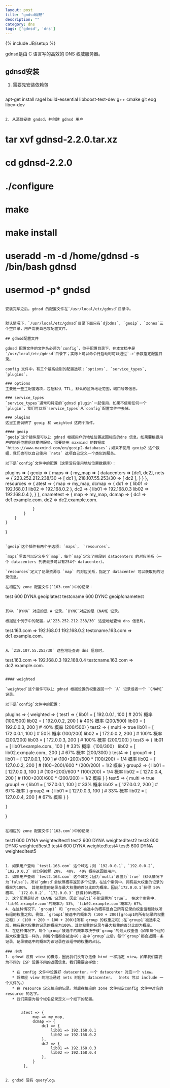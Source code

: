 ```yaml
---
layout: post
title: "gndsd调研"
description: ""
category: dns
tags: ['gdnsd', 'dns']
---
```

{% include JB/setup %}

gdnsd是由 C 语言写的高效的 DNS 权威服务器。

## gdnsd安装

1. 需要先安装依赖包

   ~~~
apt-get install ragel build-essential libboost-test-dev g++ cmake git eog libev-dev
   ~~~

2. 从源码安装 gndsd，并创建 gdnsd 用户

   ~~~
# tar xvf gdnsd-2.2.0.tar.xz
# cd gdnsd-2.2.0
# ./configure
# make
# make install
# useradd -m -d /home/gdnsd -s /bin/bash gdnsd
# usermod -p* gndsd
   ~~~

安装完毕之后，gdnsd 的配置文件在`/usr/local/etc/gdnsd`目录中。


默认情况下，`/usr/local/etc/gdnsd`目录下面只有`djbdns`, `geoip`, `zones`三个空目录，用户需要自己写配置文件。

## gdnsd配置文件

gdnsd 配置文件的文件名必须为`config`，位于配置目录下，在本文档中是`/usr/local/etc/gdnsd`目录下；实际上可以命令行启动时可以通过`-c`参数指定配置目录。

config 文件中，有三个最高级别的配置选项：`options`, `service_types`, `plugins`。

### options
主要是一些主配置选项，包括默认 TTL, 默认的监听地址范围，端口号等信息。

### service_types
`service_types`通常和特定的`gdnsd plugin`一起使用，如果不使用任何一个`plugin`，我们可以将`service_types`从`config`配置文件中去掉。

### plugins
这里主要调研了 geoip 和 weighted 这两个插件。

#### geoip
`geoip`这个插件是可以让 gdnsd 根据用户的地址位置返回相应的dns 信息。如果要根据用户的地理位置信息提供服务，需要使用 maxmind 的数据库 `https://www.maxmind.com/en/geoip2-databases`；如果不使用 geoip2 这个数据，我们也可以自己使用 `nets` 选项自己定义一个类似的服务。

以下是`config`文件中的配置（这里没有使用地址位置数据库）：

~~~
plugins => {
    geoip => {
        maps => {
            my_map => {
                datacenters => [dc1, dc2],
                nets => {
                    223.252.212.238/30 => [ dc1 ],
                    218.107.55.253/30 => [ dc2 ],
                }
            }
        },
        resources => {
            atest => {
                map => my_map,
                dcmap => {
                    dc1 => {
                        lib01 => 192.168.0.1
                        lib02 => 192.168.0.2
                    },
                    dc2 => {
                        lib01 => 192.168.0.3
                        lib02 => 192.168.0.4
                    },
                }
            },
            cnametest => {
                map => my_map,
                dcmap => {
                    dc1 => dc1.example.com.
                    dc2 => dc2.example.com.

                }
            }
        }
    }
}
~~~

`geoip`这个插件有两个子选项: `maps`， `resources`。

`maps`里面可以定义多个`map`，每个`map`定义了网段到 datacenters 的对应关系（一个 datacenters 列表最多可以有254个 datacenter）。

`resources`定义了记录资源与 `map` 的对应关系，指定了 datacenter 可以获取到的记录信息。

在相应的 zone 配置文件(`163.com`)中的记录：

~~~
test 600 DYNA geoip!atest
testcname 600 DYNC geoip!cnametest
~~~

其中，`DYNA` 对应的是 A 记录，`DYNC`对应的是 CNAME 记录。

根据这个例子中的配置，从`223.252.212.238/30` 这些地址查询 dns 信息时，

~~~
test.163.com => 192.168.0.1 192.168.0.2
testcname.163.com => dc1.example.com.
~~~

从 `218.107.55.253/30` 这些地址查询 dns 信息时，

~~~
test.163.com => 192.168.0.3 192.168.0.4
testcname.163.com => dc2.example.com.
~~~

#### weighted

`weighted`这个插件可以让 gdnsd 根据设置的权重返回一个 `A` 记录或者一个 `CNAME` 记录。

以下是`config`文件中的配置：

~~~
plugins => {
    weighted => {
        test1 => {
            lib01 = [ 192.0.0.1, 100 ] # 20% 概率 (100/500)
            lib02 = [ 192.0.0.2, 200 ] # 40% 概率 (200/500)
            lib03 = [ 192.0.0.3, 200 ] # 40% 概率 (200/500)
        }
        test2 => {
            multi => true
            lib01 = [ 172.0.0.1, 100 ] # 50% 概率 (100/200)
            lib02 = [ 172.0.0.2, 200 ] # 100% 概率 (200/200)
            lib03 = [ 172.0.0.3, 200 ] # 100% 概率 (200/200)
        }
        test3 => {
            lib01 = [ lib01.example.com., 100 ] # 33% 概率（100/300）
            lib02 = [ lib02.exmpale.com., 200 ] # 67% 概率 (200/300)
        }
        test4 => {
            group1 => {
                lib01 = [ 127.0.0.1, 100 ] # (100+200)/600 * (100/200) = 1/4 概率
                lib02 = [ 127.0.0.2, 200 ] # (100+200)/600 * (200/200) = 1/2 概率
            }
            group2 => {
                lib01 = [ 127.0.0.3, 100 ] # (100+200)/600 * (100/200) = 1/4 概率
                lib02 = [ 127.0.0.4, 200 ] # (100+200)/600 * (200/200) = 1/2 概率
            }
        }
        test5 => {
            multi => true
            group1 => {
                lib01 = [ 127.0.0.1, 100 ] # 33% 概率
                lib02 = [ 127.0.0.2, 200 ] # 67% 概率
            }
            group2 => {
                lib01 = [ 127.0.0.3, 100 ] # 33% 概率
                lib02 = [ 127.0.0.4, 200 ] # 67% 概率
            }
        }

    }
}
~~~

在相应的 zone 配置文件(`163.com`)中的记录：

~~~
test1 600 DYNA weighted!test1
test2 600 DYNA weighted!test2
test3 600 DYNC weighted!test3
test4 600 DYNA weighted!test4
test5 600 DYNA weighted!test5
~~~

1. 如果用户查询 `test1.163.com` 这个域名；则 `192.0.0.1`, `192.0.0.2`, `192.0.0.3` 则分别按照 20%， 40%， 40% 概率返回给用户。
2. 如果用户查询 `test2.163.com` 这个域名；因为`multi`设置为`true`（默认情况下为`false`），所以`gdnsd`会依照概率返回多个记录。在这个案例中，拥有最大权重的记录的概率为100%， 其他权重的记录与最大权重的百分比即为概率。因此`172.0.0.1`获得 50% 概率， `172.0.0.2`, `172.0.0.3` 获得100%概率。
3. 这个配置是针对 CNAME 记录的，因此`multi`不能设置为`true`。 在这个案例中，`lib01.example.com`的概率为 33%, `lib02.example.com`概率为 67%。
4. 在这种情况下，`group1` 和 `group2`被选中的概率是自己所有记录的权重值和除以所有组的权重之和。例如，`group1`被选中的概率为 (100 + 200)[group1的所有记录的权重之和] / (100 + 200 + 100 + 200)[所有 group 的权重之和];在`group1`被选中之后，拥有最大权重的记录的概率为100%，其他权重的记录与最大权重的百分比即为概率。
5. 在这种情况下，每个`group`被选中的概率取决于该`group`的最大权重值（如果每个组的最大权重值是一样的，则每个组都会被选中）；选中`group`之后，每个`group`都会返回一条记录，记录被选中的概率为该记录在该组中的权重的占比。

### 小结
1. gdnsd 没有 view 的概念，因此我们没有办法像 bind 一样指定 view。如果我们需要为不同的 ISP 设置不同的返回信息，我们需要这样做：

   * 在 config 文件中设置好 datacenter，一个 datacenter 对应一个 view。
   * 将相应 view 的地址通过 nets 对应到 datacenter。 （nets 可以 include 一个文件的。）
   * 在 resource 定义相应的记录。然后在相应的 zone 文件指定config 文件中对应的resource 的名字。
   * 我们需要为每个域名记录定义一个如下的配置。
   
   ~~~
           atest => {
                map => my_map,
                dcmap => {
                    dc1 => {
                        lib01 => 192.168.0.1
                        lib02 => 192.168.0.2
                    },
                    dc2 => {
                        lib01 => 192.168.0.3
                        lib02 => 192.168.0.4
                    },
                }
            },

   ~~~
   
2. gndsd 没有 querylog。

